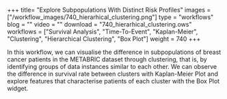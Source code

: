 +++
title= "Explore Subpopulations With Distinct Risk Profiles"
images =  ["/workflow_images/740_hierarhical_clustering.png"]
type = "workflows"
blog =  ""
video = ""
download = "740_hierarhical_clustering.ows"
workflows = ["Survival Analysis", "Time-To-Event", "Kaplan-Meier", "Clustering", "Hierarchical Clustering", "Box Plot"]
weight = 740
+++

In this workflow, we can visualise the difference in subpopulations of breast cancer patients in the METABRIC dataset through clustering, that is, by identifying groups of data instances similar to each other. We can observe the difference in survival rate between clusters with Kaplan-Meier Plot and explore features that characterise patients of each cluster with the Box Plot widget.
